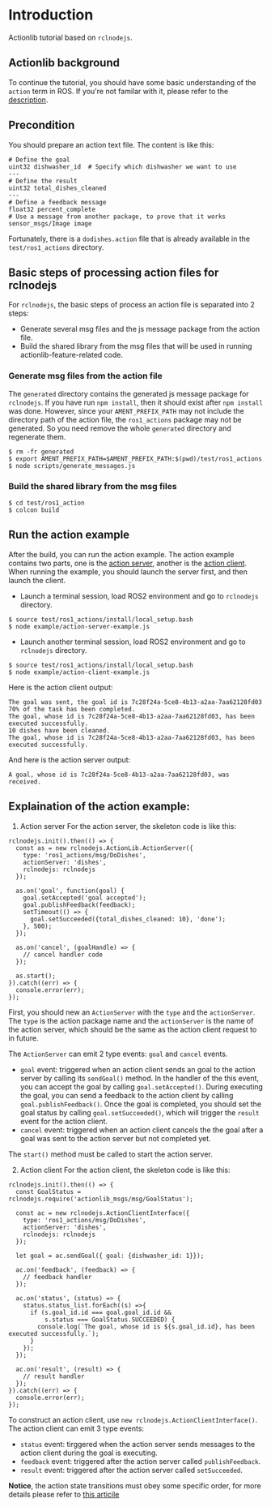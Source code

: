 # Introduction
Actionlib tutorial based on `rclnodejs`.

## Actionlib background
To continue the tutorial, you should have some basic understanding of the `action` term in ROS. If you're not familar with it, please refer to the [description](http://wiki.ros.org/actionlib/DetailedDescription).

## Precondition
You should prepare an action text file. The content is like this:

```
# Define the goal
uint32 dishwasher_id  # Specify which dishwasher we want to use
---
# Define the result
uint32 total_dishes_cleaned
---
# Define a feedback message
float32 percent_complete
# Use a message from another package, to prove that it works
sensor_msgs/Image image
```

Fortunately, there is a `dodishes.action` file that is already available in the `test/ros1_actions` directory.

## Basic steps of processing action files for rclnodejs
For `rclnodejs`, the basic steps of process an action file is separated into 2 steps:
* Generate several msg files and the js message package from the action file.
* Build the shared library from the msg files that will be used in running actionlib-feature-related code.

### Generate msg files from the action file
The `generated` directory contains the generated js message package for `rclnodejs`. If you have run `npm install`, then it should
exist after `npm install` was done. However, since your `AMENT_PREFIX_PATH` may not include the directory path of the action file, the `ros1_actions` package may not be generated. So you need remove the whole `generated` directory and regenerate them.
```
$ rm -fr generated
$ export AMENT_PREFIX_PATH=$AMENT_PREFIX_PATH:$(pwd)/test/ros1_actions
$ node scripts/generate_messages.js
```

### Build the shared library from the msg files
```
$ cd test/ros1_action
$ colcon build
```

## Run the action example
After the build, you can run the action example. The action example contains two parts, one is the [action server](./example/action-server-example.js), another is the [action client](./example/action-client-example.js). When running the example, you should launch the server first, and then launch the client.

* Launch a terminal session, load ROS2 environment and go to `rclnodejs` directory.
```
$ source test/ros1_actions/install/local_setup.bash
$ node example/action-server-example.js
```

* Launch another terminal session, load ROS2 environment and go to `rclnodejs` directory.
```
$ source test/ros1_actions/install/local_setup.bash
$ node example/action-client-example.js
```

Here is the action client output:
```
The goal was sent, the goal id is 7c28f24a-5ce8-4b13-a2aa-7aa62128fd03
70% of the task has been completed.
The goal, whose id is 7c28f24a-5ce8-4b13-a2aa-7aa62128fd03, has been executed successfully.
10 dishes have been cleaned.
The goal, whose id is 7c28f24a-5ce8-4b13-a2aa-7aa62128fd03, has been executed successfully.
```

And here is the action server output:
```
A goal, whose id is 7c28f24a-5ce8-4b13-a2aa-7aa62128fd03, was received.
```

## Explaination of the action example:
1. Action server
For the action server, the skeleton code is like this:
```
rclnodejs.init().then(() => {
  const as = new rclnodejs.ActionLib.ActionServer({
    type: 'ros1_actions/msg/DoDishes',
    actionServer: 'dishes',
    rclnodejs: rclnodejs
  });

  as.on('goal', function(goal) {
    goal.setAccepted('goal accepted');
    goal.publishFeedback(feedback);
    setTimeout(() => {
      goal.setSucceeded({total_dishes_cleaned: 10}, 'done');
    }, 500);
  });

  as.on('cancel', (goalHandle) => {
    // cancel handler code
  });

  as.start();
}).catch((err) => {
  console.error(err);
});
```

First, you should new an `ActionServer` with the `type` and the `actionServer`. The `type` is the action package name and the `actionServer` is the name of the action server, which should be the same as the action client request to in future.

The `ActionServer` can emit 2 type events: `goal` and `cancel` events.
* `goal` event: triggered when an action client sends an goal to the action server by calling its `sendGoal()` method. In the handler of the this event, you can accept the goal by calling `goal.setAccepted()`. During executing the goal, you can send a feedback to the action client by calling `goal.publishFeedback()`. Once the goal is completed, you should set the goal status by calling `goal.setSucceeded()`, which will trigger the `result` event for the action client.
* `cancel` event: triggered when an action client cancels the the goal after a goal was sent to the action server but not completed yet.

The `start()` method must be called to start the action server.

2. Action client
For the action client, the skeleton code is like this:
```
rclnodejs.init().then(() => {
  const GoalStatus = rclnodejs.require('actionlib_msgs/msg/GoalStatus');

  const ac = new rclnodejs.ActionClientInterface({
    type: 'ros1_actions/msg/DoDishes',
    actionServer: 'dishes',
    rclnodejs: rclnodejs
  });

  let goal = ac.sendGoal({ goal: {dishwasher_id: 1}});

  ac.on('feedback', (feedback) => {
    // feedback handler
  });

  ac.on('status', (status) => {
    status.status_list.forEach((s) =>{
      if (s.goal_id.id === goal.goal_id.id &&
          s.status === GoalStatus.SUCCEEDED) {
        console.log(`The goal, whose id is ${s.goal_id.id}, has been executed successfully.`);
      }
    });
  });

  ac.on('result', (result) => {
    // result handler
  });
}).catch((err) => {
  console.error(err);
});
```

To construct an action client, use `new rclnodejs.ActionClientInterface()`. The action client can emit 3 type events:
* `status` event: tirggered when the action server sends messages to the action client during the goal is executing.
* `feedback` event: triggered after the action server called `publishFeedback`.
* `result` event: triggered after the action server called `setSucceeded`.

**Notice**, the action state transitions must obey some specific order, for more details please refer to [this articile](http://wiki.ros.org/actionlib/DetailedDescription)
